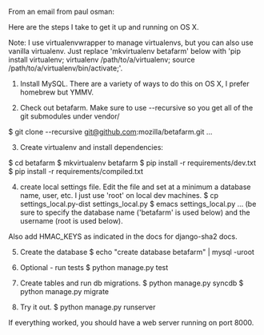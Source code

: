 From an email from paul osman:



Here are the steps I take to get it up and running on OS X.

Note: I use virtualenvwrapper to manage virtualenvs, but you can also use vanilla virtualenv. Just replace 'mkvirtualenv betafarm' below with 'pip install virtualenv; virtualenv /path/to/a/virtualenv; source /path/to/a/virtualenv/bin/activate;'.

1) Install MySQL. There are a variety of ways to do this on OS X, I prefer homebrew but YMMV.

2) Check out betafarm. Make sure to use --recursive so you get all of the git submodules under vendor/

$ git clone --recursive git@github.com:mozilla/betafarm.git
…

3) Create virtualenv and install dependencies:

$ cd betafarm
$ mkvirtualenv betafarm
$ pip install -r requirements/dev.txt
$ pip install -r requirements/compiled.txt

4) create local settings file. Edit the file and set at a minimum a database name, user, etc. I just use 'root' on local dev machines.
$ cp settings_local.py-dist settings_local.py
$ emacs settings_local.py
…
(be sure to specify the database name ('betafarm' is used below) and the username (root is used below).

Also add HMAC_KEYS as indicated in the docs for django-sha2 docs.

5) Create the database
$ echo "create database betafarm" | mysql -uroot

6) Optional - run tests
$ python manage.py test

7) Create tables and run db migrations.
$ python manage.py syncdb
$ python manage.py migrate

8) Try it out.
$ python manage.py runserver

If everything worked, you should have a web server running on port 8000. 


